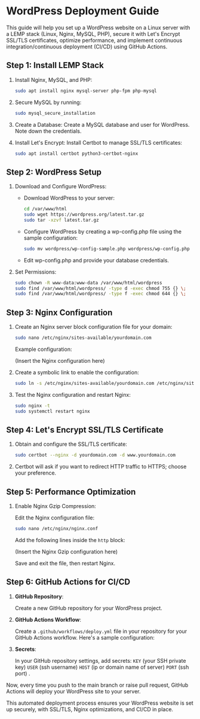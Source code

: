 

# WordPress Deployment Guide

This guide will help you set up a WordPress website on a Linux server with a LEMP stack (Linux, Nginx, MySQL, PHP), secure it with Let's Encrypt SSL/TLS certificates, optimize performance, and implement continuous integration/continuous deployment (CI/CD) using GitHub Actions.

## Step 1: Install LEMP Stack

1. Install Nginx, MySQL, and PHP:

   ```bash
   sudo apt install nginx mysql-server php-fpm php-mysql
   ```

2. Secure MySQL by running:

   ```bash
   sudo mysql_secure_installation
   ```

3. Create a Database: Create a MySQL database and user for WordPress. Note down the credentials.

4. Install Let's Encrypt: Install Certbot to manage SSL/TLS certificates:

   ```bash
   sudo apt install certbot python3-certbot-nginx
   ```

## Step 2: WordPress Setup

1. Download and Configure WordPress:

   - Download WordPress to your server:

     ```bash
     cd /var/www/html
     sudo wget https://wordpress.org/latest.tar.gz
     sudo tar -xzvf latest.tar.gz
     ```

   - Configure WordPress by creating a wp-config.php file using the sample configuration:

     ```bash
     sudo mv wordpress/wp-config-sample.php wordpress/wp-config.php
     ```

   - Edit wp-config.php and provide your database credentials.

2. Set Permissions:

   ```bash
   sudo chown -R www-data:www-data /var/www/html/wordpress
   sudo find /var/www/html/wordpress/ -type d -exec chmod 755 {} \;
   sudo find /var/www/html/wordpress/ -type f -exec chmod 644 {} \;
   ```

## Step 3: Nginx Configuration

1. Create an Nginx server block configuration file for your domain:

   ```bash
   sudo nano /etc/nginx/sites-available/yourdomain.com
   ```

   Example configuration:

   (Insert the Nginx configuration here)

2. Create a symbolic link to enable the configuration:

   ```bash
   sudo ln -s /etc/nginx/sites-available/yourdomain.com /etc/nginx/sites-enabled/
   ```

3. Test the Nginx configuration and restart Nginx:

   ```bash
   sudo nginx -t
   sudo systemctl restart nginx
   ```

## Step 4: Let's Encrypt SSL/TLS Certificate

1. Obtain and configure the SSL/TLS certificate:

   ```bash
   sudo certbot --nginx -d yourdomain.com -d www.yourdomain.com
   ```

2. Certbot will ask if you want to redirect HTTP traffic to HTTPS; choose your preference.

## Step 5: Performance Optimization

1. Enable Nginx Gzip Compression:

   Edit the Nginx configuration file:

   ```bash
   sudo nano /etc/nginx/nginx.conf
   ```

   Add the following lines inside the `http` block:

   (Insert the Nginx Gzip configuration here)

   Save and exit the file, then restart Nginx.


## Step 6: GitHub Actions for CI/CD

1. **GitHub Repository**:

   Create a new GitHub repository for your WordPress project.

2. **GitHub Actions Workflow**:

   Create a `.github/workflows/deploy.yml` file in your repository for your GitHub Actions workflow. Here's a sample configuration:




3. **Secrets**:

   In your GitHub repository settings, add  secrets: `KEY` (your SSH private key)  `USER` (ssh username)  `HOST` (ip or domain name of server) `PORT` (ssh port)  .

Now, every time you push to the main branch or raise pull request, GitHub Actions will deploy your WordPress site to your server.

This automated deployment process ensures your WordPress website is set up securely, with SSL/TLS, Nginx optimizations, and CI/CD in place.
```

